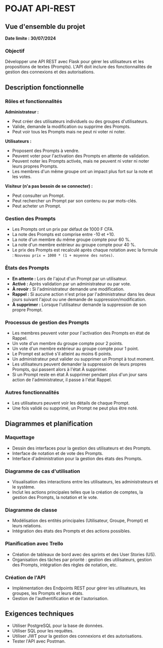 # POJAT API-REST

## Vue d'ensemble du projet

**Date limite : 30/07/2024**

### Objectif

Développer une API REST avec Flask pour gérer les utilisateurs et les propositions de textes (Prompts). L'API doit inclure des fonctionnalités de gestion des connexions et des autorisations.

## Description fonctionnelle

### Rôles et fonctionnalités

**Administrateur :**
- Peut créer des utilisateurs individuels ou des groupes d'utilisateurs.
- Valide, demande la modification ou supprime des Prompts.
- Peut voir tous les Prompts mais ne peut ni voter ni noter.

**Utilisateurs :**
- Proposent des Prompts à vendre.
- Peuvent voter pour l'activation des Prompts en attente de validation.
- Peuvent noter les Prompts activés, mais ne peuvent ni voter ni noter leurs propres Prompts.
- Les membres d'un même groupe ont un impact plus fort sur la note et les votes.

**Visiteur (n'a pas besoin de se connecter) :**
- Peut consulter un Prompt.
- Peut rechercher un Prompt par son contenu ou par mots-clés.
- Peut acheter un Prompt.

### Gestion des Prompts

- Les Prompts ont un prix par défaut de 1000 F CFA.
- La note des Prompts est comprise entre -10 et +10.
- La note d'un membre du même groupe compte pour 60 %.
- La note d'un membre extérieur au groupe compte pour 40 %.
- Le prix des Prompts est recalculé après chaque notation avec la formule :
  `Nouveau prix = 1000 * (1 + moyenne des notes)`.

### États des Prompts

- **En attente :** Lors de l'ajout d'un Prompt par un utilisateur.
- **Activé :** Après validation par un administrateur ou par vote.
- **À revoir :** Si l'administrateur demande une modification.
- **Rappel :** Si aucune action n'est prise par l'administrateur dans les deux jours suivant l'ajout ou une demande de suppression/modification.
- **À supprimer :** Lorsque l'utilisateur demande la suppression de son propre Prompt.

### Processus de gestion des Prompts

- Les membres peuvent voter pour l'activation des Prompts en état de Rappel.
- Un vote d'un membre du groupe compte pour 2 points.
- Un vote d'un membre extérieur au groupe compte pour 1 point.
- Le Prompt est activé s'il atteint au moins 6 points.
- Un administrateur peut valider ou supprimer un Prompt à tout moment.
- Les utilisateurs peuvent demander la suppression de leurs propres Prompts, qui passent alors à l'état À supprimer.
- Si un Prompt reste en état À supprimer pendant plus d'un jour sans action de l'administrateur, il passe à l'état Rappel.

### Autres fonctionnalités

- Les utilisateurs peuvent voir les détails de chaque Prompt.
- Une fois validé ou supprimé, un Prompt ne peut plus être noté.

## Diagrammes et planification

### Maquettage

- Dessin des interfaces pour la gestion des utilisateurs et des Prompts.
- Interface de notation et de vote des Prompts.
- Interface d'administration pour la gestion des états des Prompts.

### Diagramme de cas d'utilisation

- Visualisation des interactions entre les utilisateurs, les administrateurs et le système.
- Inclut les actions principales telles que la création de comptes, la gestion des Prompts, la notation et le vote.

### Diagramme de classe

- Modélisation des entités principales (Utilisateur, Groupe, Prompt) et leurs relations.
- Intégration des états des Prompts et des actions possibles.

### Planification avec Trello

- Création de tableaux de bord avec des sprints et des User Stories (US).
- Organisation des tâches par priorité : gestion des utilisateurs, gestion des Prompts, intégration des règles de notation, etc.

### Création de l'API

- Implémentation des Endpoints REST pour gérer les utilisateurs, les groupes, les Prompts et leurs états.
- Gestion de l'authentification et de l'autorisation.

## Exigences techniques

- Utiliser PostgreSQL pour la base de données.
- Utiliser SQL pour les requêtes.
- Utiliser JWT pour la gestion des connexions et des autorisations.
- Tester l'API avec Postman.
